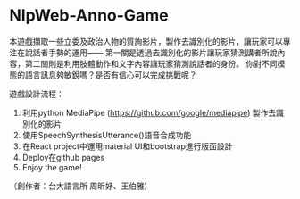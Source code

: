 # NlpWeb-Anno-Game

本遊戲擷取一些立委及政治人物的質詢影片，製作去識別化的影片，讓玩家可以專注在說話者手勢的運用——
第一關是透過去識別化的影片讓玩家猜測講者所說內容，第二關則是利用肢體動作和文字內容讓玩家猜測說話者的身份。
你對不同模態的語言訊息夠敏銳嗎？是否有信心可以完成挑戰呢？

遊戲設計流程：
1. 利用python MediaPipe (https://github.com/google/mediapipe) 製作去識別化的影片
2. 使用SpeechSynthesisUtterance()語音合成功能
3. 在React project中運用material UI和bootstrap進行版面設計
4. Deploy在github pages
5. Enjoy the game!

（創作者：台大語言所 周昕妤、王伯雅)
